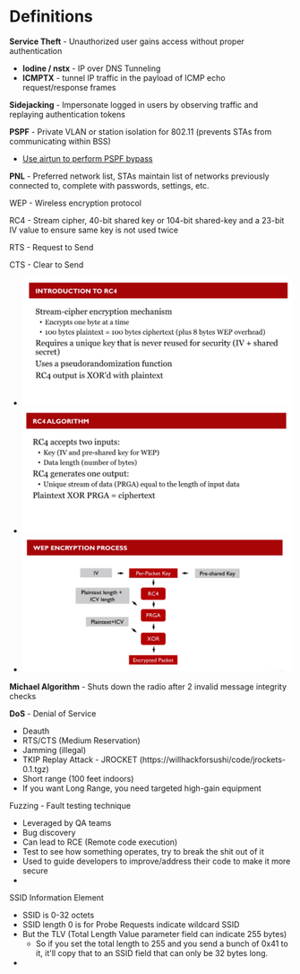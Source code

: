 # Definitions

**Service Theft** - Unauthorized user gains access without proper authentication

* **Iodine / nstx** - IP over DNS Tunneling
* **ICMPTX** - tunnel IP traffic in the payload of ICMP echo request/response frames

**Sidejacking** - Impersonate logged in users by observing traffic and replaying authentication tokens

**PSPF** - Private VLAN or station isolation for 802.11 (prevents STAs from communicating within BSS)&#x20;

* [Use airtun to perform PSPF bypass](wi-fi-client-attacks.md#defeating-pspf-w-airtun-part-of-aircrack-ng-suite)

**PNL** - Preferred network list, STAs maintain list of networks previously connected to, complete with passwords, settings, etc.

WEP - Wireless encryption protocol&#x20;

RC4 - Stream cipher, 40-bit shared key or 104-bit shared-key and a 23-bit IV value to ensure same key is not used twice

RTS - Request to Send

CTS - Clear to Send

* ![](<../../.gitbook/assets/image (84) (1).png>)
* ![](<../../.gitbook/assets/image (27) (1).png>)
* ![](<../../.gitbook/assets/image (76) (1).png>)

**Michael Algorithm** - Shuts down the radio after 2 invalid message integrity checks

**DoS** - Denial of Service

* Deauth
* RTS/CTS (Medium Reservation)
* Jamming (illegal)
* TKIP Replay Attack - JROCKET (https://willhackforsushi/code/jrockets-0.1.tgz)
* Short range (100 feet indoors)
* If you want Long Range, you need targeted high-gain equipment

Fuzzing - Fault testing technique

* Leveraged by QA teams
* Bug discovery
* Can lead to RCE (Remote code execution)
* Test to see how something operates, try to break the shit out of it
* Used to guide developers to improve/address their code to make it more secure
*

SSID Information Element

* SSID is 0-32 octets
* SSID length 0 is for Probe Requests indicate wildcard SSID
* But the TLV (Total Length Value parameter field can indicate 255 bytes)
  * So if you set the total length to 255 and you send a bunch of 0x41 to it, it'll copy that to an SSID field that can only be 32 bytes long.
*


